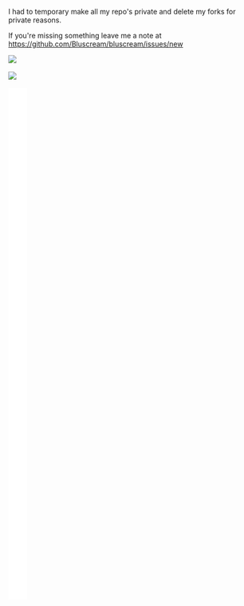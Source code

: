I had to temporary make all my repo's private and delete my forks for private reasons.

If you're missing something leave me a note at https://github.com/Bluscream/bluscream/issues/new

<a title="System requirements and Rate my PC tool - all at PCGameBenchmark" href="https://www.pcgamebenchmark.com/ratemypc?cpu=intel-core-i5-10400f&memory=16gb&gpu=nvidia-geforce-gtx-1050-ti&platform=windows"><img src="https://www.pcgamebenchmark.com/signature/intel-core-i5-10400f/16gb/nvidia-geforce-gtx-1050-ti/forum.png"></a>

<!--a title="System requirements and Rate my PC tool - all at PCGameBenchmark" href="https://www.pcgamebenchmark.com/ratemypc?cpu=intel-core-i5-10400f&memory=16gb&gpu=nvidia-geforce-gtx-1050-ti&platform=windows"><img src="https://www.pcgamebenchmark.com/signature/intel-core-i5-10400f/16gb/nvidia-geforce-gtx-1050-ti/twitch.png"></a!-->
![](https://metrics.lecoq.io/Bluscream?template=classic&base.indepth=true&repositories.forks=true&isocalendar=1&languages=1&screenshot=1&steam=1&rss=1&stackoverflow=1&tweets=1&support=1&skyline=1&introduction=1&projects=1&gists=1&code=1&traffic=1&activity=1&notable=1&achievements=1&calendar=1&starlists=1&discussions=1&sponsors=1&sponsorships=1&people=1&reactions=1&followup=1&habits=1&stars=1&topics=1&lines=1&stargazers=1&base=header%2C%20activity%2C%20community%2C%20repositories%2C%20metadata&base.indepth=true&base.hireable=false&base.skip=false&isocalendar=false&isocalendar.duration=half-year&languages=false&languages.limit=8&languages.threshold=0%25&languages.other=true&languages.colors=github&languages.sections=most-used&languages.indepth=false&languages.analysis.timeout=15&languages.analysis.timeout.repositories=7.5&languages.categories=markup%2C%20programming&languages.recent.categories=markup%2C%20programming&languages.recent.load=300&languages.recent.days=14&stargazers=false&stargazers.days=14&stargazers.charts=true&stargazers.charts.type=classic&stargazers.worldmap=true&stargazers.worldmap.sample=0&lines=false&lines.sections=base&lines.repositories.limit=4&lines.history.limit=1&lines.delay=0&topics=false&topics.mode=starred&topics.sort=stars&topics.limit=15&stars=false&stars.limit=4&habits=false&habits.from=200&habits.days=14&habits.facts=true&habits.charts=true&habits.charts.type=classic&habits.trim=true&habits.languages.limit=8&habits.languages.threshold=0%25&followup=false&followup.sections=repositories&followup.indepth=true&followup.archived=true&reactions=false&reactions.limit=200&reactions.limit.issues=100&reactions.limit.discussions=100&reactions.limit.discussions.comments=100&reactions.days=0&reactions.display=absolute&people=false&people.limit=24&people.identicons=false&people.identicons.hide=false&people.size=28&people.types=followers%2C%20following&people.shuffle=true&sponsorships=false&sponsorships.sections=amount%2C%20sponsorships&sponsorships.size=24&sponsors=false&sponsors.sections=goal%2C%20list%2C%20about&sponsors.past=true&sponsors.size=24&sponsors.title=Sponsor%20Me!&discussions=false&discussions.categories=true&discussions.categories.limit=3&starlists=false&starlists.limit=2&starlists.limit.repositories=2&starlists.languages=true&starlists.limit.languages=8&starlists.shuffle.repositories=true&calendar=false&calendar.limit=1&achievements=false&achievements.threshold=C&achievements.secrets=true&achievements.display=detailed&achievements.limit=0&notable=false&notable.from=organization&notable.repositories=true&notable.indepth=true&notable.self=true&activity=false&activity.limit=5&activity.load=300&activity.days=14&activity.visibility=all&activity.timestamps=true&activity.filter=all&traffic=false&code=false&code.lines=12&code.load=400&code.days=3&code.visibility=public&gists=false&projects=false&projects.limit=4&projects.descriptions=true&introduction=false&introduction.title=true&skyline=false&skyline.year=2024&skyline.frames=60&skyline.quality=0.5&skyline.compatibility=false&skyline.settings=%7B%0A%20%20%22url%22%3A%20%22https%3A%2F%2Fskyline.github.com%2F%24%7Blogin%7D%2F%24%7Byear%7D%22%2C%0A%20%20%22ready%22%3A%20%22%5B...document.querySelectorAll('span')%5D.map(span%20%3D%3E%20span.innerText).includes('Share%20on%20Twitter')%22%2C%0A%20%20%22wait%22%3A%201%2C%0A%20%20%22hide%22%3A%20%22button%2C%20footer%2C%20a%22%0A%7D%0A&support=false&tweets=false&tweets.user=BluscreamLP&tweets.attachments=true&tweets.limit=2&stackoverflow=false&stackoverflow.user=5494061&stackoverflow.sections=answers-top%2C%20questions-recent&stackoverflow.limit=2&stackoverflow.lines=5&stackoverflow.lines.snippet=2&rss=false&rss.source=https%3A%2F%2Fgithub.com%2FBluscream.private.atom%3Ftoken%3DAAZKDT2KTKL6AWE2KULLKB6A7DHC6&rss.limit=10&steam=false&steam.sections=player%2C%20most-played%2C%20recently-played&steam.user=76561198022446661&steam.games.limit=5&steam.recent.games.limit=5&steam.achievements.limit=2&steam.playtime.threshold=2&screenshot=false&screenshot.url=https%3A%2F%2Fbluscream.github.io&screenshot.selector=body&screenshot.mode=image&screenshot.viewport=%7B%0A%20%20%22width%22%3A%201280%2C%0A%20%20%22height%22%3A%201280%0A%7D%0A&screenshot.wait=100&screenshot.background=true&config.timezone=Europe%2FBerlin&config.octicon=true)

<picture>
  <img src="/github-metrics.svg" alt="">
</picture>
